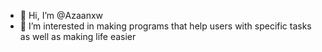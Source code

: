 - 👋 Hi, I’m @Azaanxw
- 👀 I’m interested in making programs that help users with specific tasks as well as making life easier 

<!---
Azaanxw/Azaanxw is a ✨ special ✨ repository because its `README.md` (this file) appears on your GitHub profile.
You can click the Preview link to take a look at your changes.
--->
